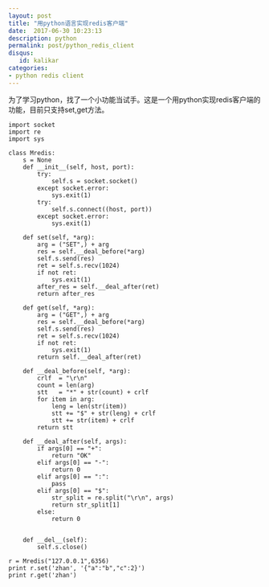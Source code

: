 ```yaml
---
layout: post
title: "用python语言实现redis客户端"
date:  2017-06-30 10:23:13
description: python
permalink: post/python_redis_client
disqus:
   id: kalikar
categories:
- python redis client
---
```


为了学习python，找了一个小功能当试手。这是一个用python实现redis客户端的功能，目前只支持set,get方法。

<pre><code>import socket
import re
import sys

class Mredis:
	s = None
	def __init__(self, host, port):
		try:
			self.s = socket.socket()
		except socket.error:
			sys.exit(1)
		try:
			self.s.connect((host, port))
		except socket.error:
			sys.exit(1)

	def set(self, *arg):
		arg = ("SET",) + arg
		res = self.__deal_before(*arg)
		self.s.send(res)
		ret = self.s.recv(1024)
		if not ret: 
			sys.exit(1)
		after_res = self.__deal_after(ret)
		return after_res

	def get(self, *arg):
		arg = ("GET",) + arg
		res = self.__deal_before(*arg)
		self.s.send(res)
		ret = self.s.recv(1024)
		if not ret: 
			sys.exit(1)
		return self.__deal_after(ret)

	def __deal_before(self, *arg):
		crlf  = "\r\n"
		count = len(arg)
		stt   = "*" + str(count) + crlf
		for item in arg:
			leng = len(str(item))
			stt += "$" + str(leng) + crlf
			stt += str(item) + crlf
		return stt

	def __deal_after(self, args):
		if args[0] == "+":
			return "OK"
		elif args[0] == "-":
			return 0
		elif args[0] == ":":
			pass
		elif args[0] == "$":
			str_split = re.split("\r\n", args)
			return str_split[1]
		else:
			return 0


	def __del__(self):
		self.s.close()

r = Mredis("127.0.0.1",6356)
print r.set('zhan', '{"a":"b","c":2}')
print r.get('zhan')
</code></pre>

